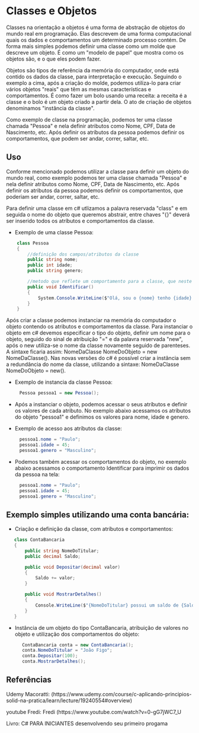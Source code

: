 Classes e Objetos
==========
Classes na orientação a objetos é uma forma de abstração de objetos do mundo real em programação. Elas descrevem de uma forma computacional quais os dados e comportamentos um determinado processo contém. De forma mais simples podemos definir uma classe como um molde que descreve um objeto. É como um "modelo de papel" que mostra como os objetos são, e o que eles podem fazer.

Objetos são tipos de referência da memória do computador, onde está contido os dados da classe, para interpretação e execução. Seguindo o exemplo a cima, após a criação do molde, podemos utiliza-lo para criar vários objetos "reais" que têm as mesmas características e comportamentos. É como fazer um bolo usando uma receita: a receita é a classe e o bolo é um objeto criado a partir dela. O ato de criação de objetos denominamos "instância da classe".

Como exemplo de classe na programação, podemos ter uma classe chamada "Pessoa" e nela definir atributos como Nome, CPF, Data de Nascimento, etc. Após definir os atríbutos da pessoa podemos definir os comportamentos, que podem ser andar, correr, saltar, etc.

Uso
-----
Conforme mencionado podemos utilizar a classe para definir um objeto do mundo real, como exemplo podemos ter uma classe chamada "Pessoa" e nela definir atributos como Nome, CPF, Data de Nascimento, etc. Após definir os atributos da pessoa podemos definir os comportamentos, que poderiam ser andar, correr, saltar, etc.

Para definir uma classe em c# utlizamos a palavra reservada "class" e em seguida o nome do objeto que queremos abstrair, entre chaves "{}" deverá ser inserido todos os atríbutos e comportamentos da classe.

- Exemplo de uma classe Pessoa:

```csharp
    class Pessoa
    {
        //definição dos campos/atributos da classe
        public string nome;
        public int idade;
        public string genero;

        //metodo que reflete um comportamento para a classe, que neste caso seria imprirmir na tela as informações da pessoa
        public void Identificar()
        {
            System.Console.WriteLine($"Olá, sou o {nome} tenho {idade} e sou do sexo {genero}");
        } 
    }
```

Após criar a classe podemos instanciar na memória do computador o objeto contendo os atributos e comportamentos da classe. Para instanciar o objeto em c# devemos especificar o tipo do objeto, definir um nome para o objeto, seguido do sinal de atribuição "=" e da palavra reservada "new", após o new utiliza-se o nome da classe novamente seguido de parenteses. A sintaxe ficaria assim: NomeDaClasse NomeDoObjeto = new NomeDaClasse(). Nas novas versões do c# é possível criar a instância sem a redundância do nome da classe, utilizando a sintaxe: NomeDaClasse NomeDoObjeto = new().


- Exemplo de instancia da classe Pessoa:

```csharp
     Pessoa pessoa1 = new Pessoa();
```
- Após a instanciar o objeto, podemos acessar o seus atríbutos e definir os valores de cada atributo. No exemplo abaixo acessamos os atríbutos do objeto "pessoa1"  e definimos os valores para nome, idade e genero. 

- Exemplo de acesso aos atríbutos da classe:  


```csharp
     pessoa1.nome = "Paulo";
     pessoa1.idade = 45;
     pessoa1.genero = "Masculino";
``` 

- Podemos também acessar os comportamentos do objeto, no exemplo abaixo acessamos o comportamento Identificar para imprimir os dados da pessoa na tela:

```csharp
     pessoa1.nome = "Paulo";
     pessoa1.idade = 45;
     pessoa1.genero = "Masculino";
```

Exemplo simples utilizando uma conta bancária:
--------

- Criação e definição da classe, com atríbutos e comportamentos:

 ```csharp
    class ContaBancaria
    {
        public string NomeDoTitular;
        public decimal Saldo;

        public void Depositar(decimal valor)
        {
            Saldo += valor;
        }

        public void MostrarDetalhes()
        {
            Console.WriteLine($"{NomeDoTitular} possui um saldo de {Saldo:C2}");
        }
    }
```

- Instância de um objeto do tipo ContaBancaria, atribuição de valores no objeto e utilização dos comportamentos do objeto:

```csharp
      ContaBancaria conta = new ContaBancaria();
      conta.NomeDoTitular = "João Figo";
      conta.Depositar(100);
      conta.MostrarDetalhes();
```

Referências
-----
<p>Udemy Macoratti:  (https://www.udemy.com/course/c-aplicando-principios-solid-na-pratica/learn/lecture/19240554#overview)</p>
<p>youtube Fredi: Fredi (https://www.youtube.com/watch?v=0-gG7jWC7_U</p>
<p>Livro: C# PARA INICIANTES desenvolvendo seu primeiro progama</p>
